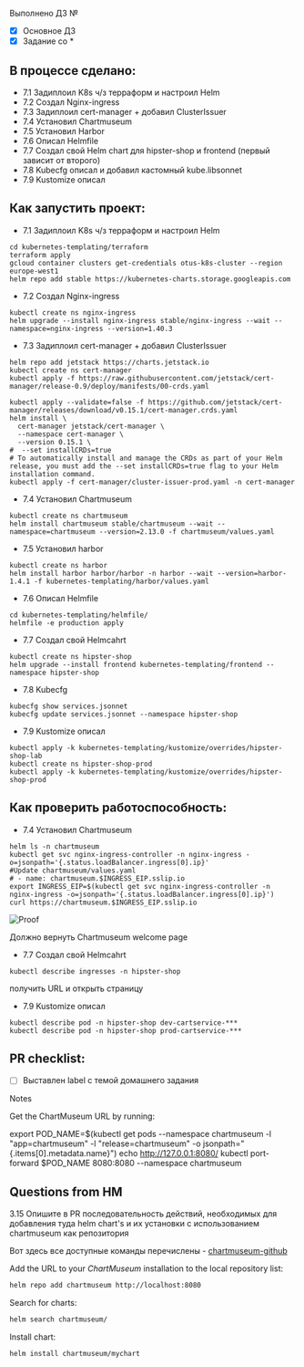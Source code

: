 Выполнено ДЗ №

- [x] Основное ДЗ
- [x] Задание со \*

## В процессе сделано:

- 7.1 Задиплоил K8s ч/з терраформ и настроил Helm
- 7.2 Создал Nginx-ingress
- 7.3 Задиплоил cert-manager + добавил ClusterIssuer
- 7.4 Установил Chartmuseum
- 7.5 Установил Harbor
- 7.6 Описал Helmfile
- 7.7 Создал свой Helm chart для hipster-shop и frontend (первый зависит от второго)
- 7.8 Kubecfg описал и добавил кастомный kube.libsonnet
- 7.9 Kustomize описал

## Как запустить проект:

- 7.1 Задиплоил K8s ч/з терраформ и настроил Helm

```
cd kubernetes-templating/terraform
terraform apply
gcloud container clusters get-credentials otus-k8s-cluster --region europe-west1
helm repo add stable https://kubernetes-charts.storage.googleapis.com
```

- 7.2 Создал Nginx-ingress

```
kubectl create ns nginx-ingress
helm upgrade --install nginx-ingress stable/nginx-ingress --wait --namespace=nginx-ingress --version=1.40.3
```

- 7.3 Задиплоил cert-manager + добавил ClusterIssuer

```
helm repo add jetstack https://charts.jetstack.io
kubectl create ns cert-manager
kubectl apply -f https://raw.githubusercontent.com/jetstack/cert-manager/release-0.9/deploy/manifests/00-crds.yaml

kubectl apply --validate=false -f https://github.com/jetstack/cert-manager/releases/download/v0.15.1/cert-manager.crds.yaml
helm install \
  cert-manager jetstack/cert-manager \
  --namespace cert-manager \
  --version 0.15.1 \
#  --set installCRDs=true
# To automatically install and manage the CRDs as part of your Helm release, you must add the --set installCRDs=true flag to your Helm installation command.
kubectl apply -f cert-manager/cluster-issuer-prod.yaml -n cert-manager
```

- 7.4 Установил Chartmuseum

```
kubectl create ns chartmuseum
helm install chartmuseum stable/chartmuseum --wait --namespace=chartmuseum --version=2.13.0 -f chartmuseum/values.yaml
```

- 7.5 Установил harbor

```
kubectl create ns harbor
helm install harbor harbor/harbor -n harbor --wait --version=harbor-1.4.1 -f kubernetes-templating/harbor/values.yaml
```

- 7.6 Описал Helmfile

```
cd kubernetes-templating/helmfile/
helmfile -e production apply
```

- 7.7 Создал свой Helmcahrt

```
kubectl create ns hipster-shop
helm upgrade --install frontend kubernetes-templating/frontend --namespace hipster-shop
```

- 7.8 Kubecfg

```
kubecfg show services.jsonnet
kubecfg update services.jsonnet --namespace hipster-shop
```

- 7.9 Kustomize описал

```
kubectl apply -k kubernetes-templating/kustomize/overrides/hipster-shop-lab
kubectl create ns hipster-shop-prod
kubectl apply -k kubernetes-templating/kustomize/overrides/hipster-shop-prod
```

## Как проверить работоспособность:

- 7.4 Установил Chartmuseum

```
helm ls -n chartmuseum
kubectl get svc nginx-ingress-controller -n nginx-ingress -o=jsonpath='{.status.loadBalancer.ingress[0].ip}'
#Update chartmuseum/values.yaml
# - name: chartmuseum.$INGRESS_EIP.sslip.io
export INGRESS_EIP=$(kubectl get svc nginx-ingress-controller -n nginx-ingress -o=jsonpath='{.status.loadBalancer.ingress[0].ip}')
curl https://chartmuseum.$INGRESS_EIP.sslip.io
```

![Proof](https://habrastorage.org/webt/zv/z2/hr/zvz2hrxnncsnfnjcwcqddtzcwbm.png)

Должно вернуть Chartmuseum welcome page

- 7.7 Создал свой Helmcahrt

```
kubectl describe ingresses -n hipster-shop
```

получить URL и открыть страницу

- 7.9 Kustomize описал

```
kubectl describe pod -n hipster-shop dev-cartservice-***
kubectl describe pod -n hipster-shop prod-cartservice-***
```

## PR checklist:

- [ ] Выставлен label с темой домашнего задания

Notes

Get the ChartMuseum URL by running:

export POD_NAME=$(kubectl get pods --namespace chartmuseum -l "app=chartmuseum" -l "release=chartmuseum" -o jsonpath="{.items[0].metadata.name}")
  echo http://127.0.0.1:8080/
  kubectl port-forward $POD_NAME 8080:8080 --namespace chartmuseum

## Questions from HM

3.15 Опишите в PR последовательность действий, необходимых для добавления туда helm chart's и их установки с использованием chartmuseum как репозитория

Вот здесь все доступные команды перечислены - [chartmuseum-github](https://github.com/helm/chartmuseum#installing-charts-into-kubernetes)

Add the URL to your _ChartMuseum_ installation to the local repository list:

```bash
helm repo add chartmuseum http://localhost:8080
```

Search for charts:

```bash
helm search chartmuseum/
```

Install chart:

```bash
helm install chartmuseum/mychart
```
